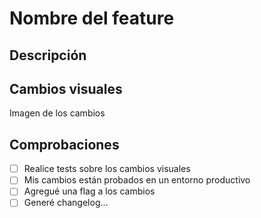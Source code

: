 # Nombre del feature

## Descripción

## Cambios visuales
Imagen de los cambios

## Comprobaciones

- [ ] Realice tests sobre los cambios visuales
- [ ] Mis cambios están probados en un entorno productivo
- [ ] Agregué una flag a los cambios
- [ ] Generé changelog... 